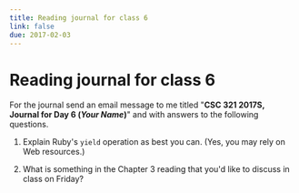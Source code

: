 ```yaml
---
title: Reading journal for class 6
link: false
due: 2017-02-03
---
```

Reading journal for class 6
===========================

For the journal send an email message to me titled "**CSC 321 2017S, Journal
for Day 6 (*Your Name*)**" and with answers to the following questions.

1. Explain Ruby's `yield` operation as best you can.  (Yes, you may rely
on Web resources.)

2. What is something in the Chapter 3 reading that you'd like to discuss
in class on Friday?
